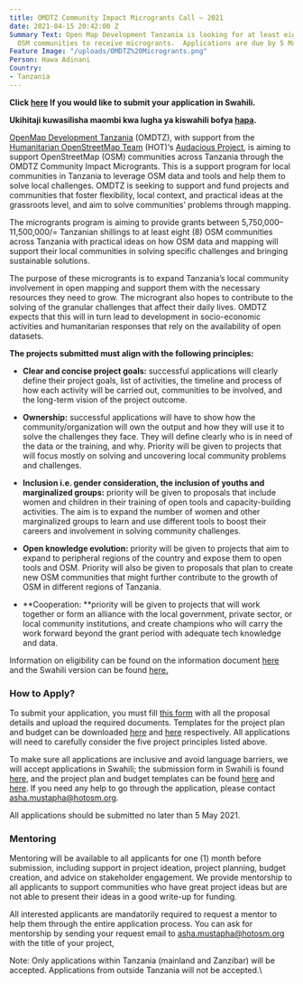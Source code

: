 ```yaml
---
title: OMDTZ Community Impact Microgrants Call — 2021
date: 2021-04-15 20:42:00 Z
Summary Text: Open Map Development Tanzania is looking for at least eight Tanzanian
  OSM communities to receive microgrants.  Applications are due by 5 May 2021.
Feature Image: "/uploads/OMDTZ%20Microgrants.png"
Person: Hawa Adinani
Country:
- Tanzania
---
```


**Click [here](https://omdtanzania.medium.com/ufadhili-mdogo-kutoka-shirika-la-omdtz-2021-8d394a3dd066) If you would like to submit your application in Swahili.**

**Ukihitaji kuwasilisha maombi kwa lugha ya kiswahili bofya [hapa](https://omdtanzania.medium.com/ufadhili-mdogo-kutoka-shirika-la-omdtz-2021-8d394a3dd066).**

[OpenMap Development Tanzania](https://www.omdtz.or.tz/) (OMDTZ), with support from the [Humanitarian OpenStreetMap Team](https://www.hotosm.org/) (HOT)‘s [Audacious Project](https://www.hotosm.org/updates/audacious), is aiming to support OpenStreetMap (OSM) communities across Tanzania through the OMDTZ Community Impact Microgrants. This is a support program for local communities in Tanzania to leverage OSM data and tools and help them to solve local challenges. OMDTZ is seeking to support and fund projects and communities that foster flexibility, local context, and practical ideas at the grassroots level, and aim to solve communities’ problems through mapping.

The microgrants program is aiming to provide grants between 5,750,000–11,500,000/= Tanzanian shillings to at least eight (8) OSM communities across Tanzania with practical ideas on how OSM data and mapping will support their local communities in solving specific challenges and bringing sustainable solutions.

The purpose of these microgrants is to expand Tanzania’s local community involvement in open mapping and support them with the necessary resources they need to grow. The microgrant also hopes to contribute to the solving of the granular challenges that affect their daily lives. OMDTZ expects that this will in turn lead to development in socio-economic activities and humanitarian responses that rely on the availability of open datasets.

**The projects submitted must align with the following principles:**

* **Clear and concise project goals:** successful applications will clearly define their project goals, list of activities, the timeline and process of how each activity will be carried out, communities to be involved, and the long-term vision of the project outcome.

* **Ownership:** successful applications will have to show how the community/organization will own the output and how they will use it to solve the challenges they face. They will define clearly who is in need of the data or the training, and why. Priority will be given to projects that will focus mostly on solving and uncovering local community problems and challenges.

* **Inclusion i.e. gender consideration, the inclusion of youths and marginalized groups:** priority will be given to proposals that include women and children in their training of open tools and capacity-building activities. The aim is to expand the number of women and other marginalized groups to learn and use different tools to boost their careers and involvement in solving community challenges.

* **Open knowledge evolution:** priority will be given to projects that aim to expand to peripheral regions of the country and expose them to open tools and OSM. Priority will also be given to proposals that plan to create new OSM communities that might further contribute to the growth of OSM in different regions of Tanzania.

* **Cooperation: **priority will be given to projects that will work together or form an alliance with the local government, private sector, or local community institutions, and create champions who will carry the work forward beyond the grant period with adequate tech knowledge and data.

Information on eligibility can be found on the information document [here](https://docs.google.com/document/d/12x6EqDqXvTRuJYbx3k2K6nKl1bN0xaEHuvknAjXP04c/edit?usp=sharing) and the Swahili version can be found [here.](https://docs.google.com/document/d/1CxPJHnX4knqMmy3xrigIcw7EMEQfQ-qZ9XSDM7L3960/edit?usp=sharing)

### **How to Apply?**

To submit your application, you must fill [this form](https://forms.gle/SJ2mXPXYcyRF5STj7) with all the proposal details and upload the required documents. Templates for the project plan and budget can be downloaded [here](https://docs.google.com/spreadsheets/d/1ETbSEoqzaol4fVVOjV4-P89Y2WCMPqCMWgzhXtPG4j8/edit?usp=sharing) and [here](https://docs.google.com/document/u/0/d/1LYN_-fZLQqpD6j1NexI-4i8tCscIPxiBdnarXIudplE/edit) respectively. All applications will need to carefully consider the five project principles listed above.

To make sure all applications are inclusive and avoid language barriers, we will accept applications in Swahili; the submission form in Swahili is found [here](https://forms.gle/CQ1nG97CPEKqvFbs5), and the project plan and budget templates can be found [here](https://docs.google.com/spreadsheets/d/1rLcERRARB2slRrgySPTmj_kWexV3d3IhPWSJsCBUlyg/edit?usp=sharing) and [here](https://docs.google.com/document/d/1sGPkshy6u3-ZGlqtJHw1ipdplw9LmLUFvDF1B3RFAAU/edit?usp=sharing). If you need any help to go through the application, please contact asha.mustapha@hotosm.org.

All applications should be submitted no later than 5 May 2021.

### **Mentoring**

Mentoring will be available to all applicants for one (1) month before submission, including support in project ideation, project planning, budget creation, and advice on stakeholder engagement. We provide mentorship to all applicants to support communities who have great project ideas but are not able to present their ideas in a good write-up for funding.

All interested applicants are mandatorily required to request a mentor to help them through the entire application process. You can ask for mentorship by sending your request email to asha.mustapha@hotosm.org with the title of your project,

Note: Only applications within Tanzania (mainland and Zanzibar) will be accepted. Applications from outside Tanzania will not be accepted.\\
